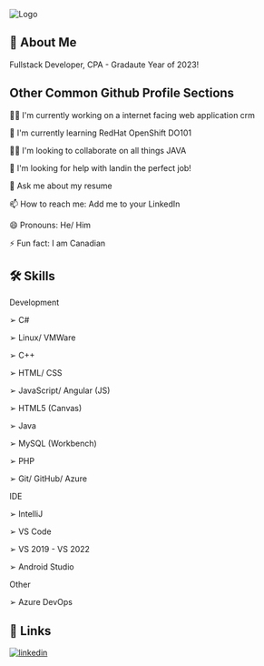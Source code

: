 
![Logo](https://www.animatedimages.org/data/media/56/animated-computer-image-0085.gif)


## 🍁 About Me
Fullstack Developer, CPA - Gradaute Year of 2023!

## Other Common Github Profile Sections
👩‍💻 I'm currently working on a internet facing web application crm 

🧠 I'm currently learning RedHat OpenShift DO101

👯‍♀️ I'm looking to collaborate on all things JAVA

🤔 I'm looking for help with landin the perfect job!

💬 Ask me about my resume

📫 How to reach me: Add me to your LinkedIn

😄 Pronouns: He/ Him

⚡️ Fun fact: I am Canadian


## 🛠 Skills
Development

➢ C# 

➢ Linux/ VMWare 

➢ C++ 

➢ HTML/ CSS 

➢ JavaScript/ Angular (JS) 

➢ HTML5 (Canvas) 

➢ Java 

➢ MySQL (Workbench) 

➢ PHP 

➢ Git/ GitHub/ Azure

IDE

➢ IntelliJ 

➢ VS Code

➢ VS 2019 - VS 2022

➢ Android Studio

Other

➢ Azure DevOps


## 🔗 Links
[![linkedin](https://img.shields.io/badge/linkedin-0A66C2?style=for-the-badge&logo=linkedin&logoColor=white)](https://www.linkedin.com/in/cameron-d-816308b2/)


